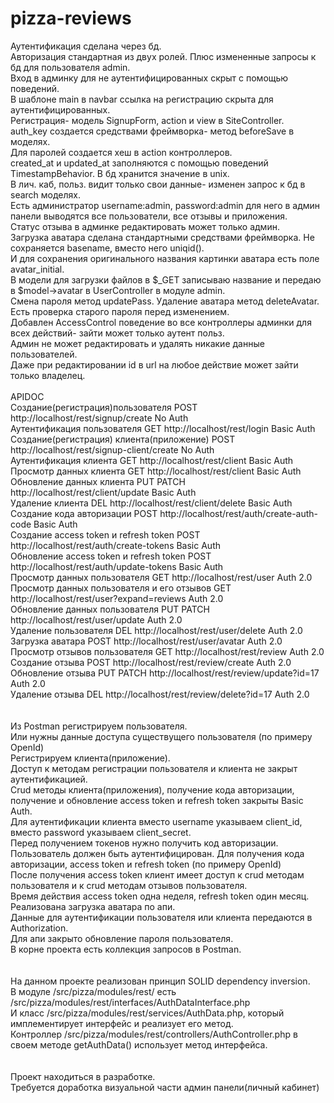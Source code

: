 # pizza-reviews <br> 
Аутентификация сделана через бд. <br> 
Авторизация стандартная из двух ролей. Плюс измененные запросы к бд для пользователя admin. <br> 
Вход в админку для не аутентифицированных скрыт с помощью поведений. <br> 
В шаблоне main в navbar ссылка на регистрацию скрыта для аутентифицированных. <br> 
Регистрация- модель SignupForm, action и view в SiteController. <br> 
auth_key создается средствами фреймворка- метод beforeSave в моделях. <br> 
Для паролей создается хеш в action контроллеров. <br> 
created_at и updated_at заполняются с помощью поведений TimestampBehavior. В бд хранится значение в unix. <br> 
В лич. каб, польз. видит только свои данные- изменен запрос к бд в search моделях. <br> 
Есть администратор username:admin, password:admin для него в админ панели выводятся все пользователи, все отзывы и приложения. <br> 
Статус отзыва в админке редактировать может только админ. <br> 
Загрузка аватара сделана стандартными средствами фреймворка. Не сохраняется basename, вместо него uniqid(). <br> 
И для сохранения оригинального названия картинки аватара есть поле avatar_initial. <br> 
В модели для загрузки файлов в $_GET записываю название и передаю в $model->avatar в UserController в модуле admin. <br> 
Смена пароля метод updatePass. Удаление аватара метод deleteAvatar. <br> 
Есть проверка старого пароля перед изменением. <br> 
Добавлен AccessControl поведение во все контроллеры админки для всех действий- зайти может только аутент польз. <br> 
Админ не может редактировать и удалять никакие данные пользователей. <br> 
Даже при редактировании id в url на любое действие может зайти только владелец. <br> 
<br>
APIDOC
<br>
Создание(регистрация)пользователя                  POST http://localhost/rest/signup/create              No Auth <br> 
Аутентификация пользователя                        GET http://localhost/rest/login                       Basic Auth <br> 
Создание(регистрация) клиента(приложение)          POST http://localhost/rest/signup-client/create       No Auth <br> 
Аутентификация клиента                             GET http://localhost/rest/client                      Basic Auth <br> 
Просмотр данных клиента                            GET http://localhost/rest/client                      Basic Auth <br> 
Обновление данных клиента                          PUT PATCH http://localhost/rest/client/update         Basic Auth <br> 
Удаление клиента                                   DEL http://localhost/rest/client/delete               Basic Auth <br> 
Создание кода авторизации                          POST http://localhost/rest/auth/create-auth-code      Basic Auth <br> 
Создание access token и refresh token              POST http://localhost/rest/auth/create-tokens         Basic Auth <br> 
Обновление access token и refresh token            POST http://localhost/rest/auth/update-tokens         Basic Auth <br> 
Просмотр данных пользователя                       GET http://localhost/rest/user                        Auth 2.0 <br> 
Просмотр данных пользователя и его отзывов         GET http://localhost/rest/user?expand=reviews         Auth 2.0 <br> 
Обновление данных пользователя                     PUT PATCH http://localhost/rest/user/update           Auth 2.0 <br> 
Удаление пользователя                              DEL http://localhost/rest/user/delete                 Auth 2.0 <br> 
Загрузка аватара                                   POST http://localhost/rest/user/avatar                Auth 2.0 <br> 
Просмотр отзывов пользователя                      GET http://localhost/rest/review                      Auth 2.0 <br> 
Создание отзыва                                    POST http://localhost/rest/review/create              Auth 2.0 <br> 
Обновление отзыва                                  PUT PATCH http://localhost/rest/review/update?id=17   Auth 2.0 <br> 
Удаление отзыва                                    DEL http://localhost/rest/review/delete?id=17         Auth 2.0 <br> 
<br><br> 
Из Postman регистрируем пользователя. <br> 
Или нужны данные доступа существущего пользователя (по примеру OpenId) <br> 
Регистрируем клиента(приложение). <br> 
Доступ к методам регистрации пользователя и клиента не закрыт аутентификацией. <br> 
Crud методы клиента(приложения), получение кода авторизации, получение и обновление access token и refresh token закрыты Basic Auth. <br> 
Для аутентификации клиента вместо username указываем client_id, вместо password указываем client_secret. <br> 
Перед получением токенов нужно получить код авторизации. <br> 
Пользователь должен быть аутентифицирован. Для получения кода авторизации, access token и refresh token (по примеру OpenId) <br> 
После получения access token клиент имеет доступ к crud методам пользователя и к crud методам отзывов пользователя. <br> 
Время действия access token одна неделя, refresh token один месяц. <br> 
Реализована загрузка аватара по апи. <br> 
Данные для аутентификации пользователя или клиента передаются в Authorization. <br> 
Для апи закрыто обновление пароля пользователя. <br> 
В корне проекта есть коллекция запросов в Postman. <br> 
<br><br> 
На данном проекте реализован принцип SOLID dependency inversion. <br> 
В модуле /src/pizza/modules/rest/ есть /src/pizza/modules/rest/interfaces/AuthDataInterface.php <br> 
И класс /src/pizza/modules/rest/services/AuthData.php, который имплементирует интерфейс и реализует его метод. <br> 
Контроллер /src/pizza/modules/rest/controllers/AuthController.php в своем методе getAuthData() использует метод интерфейса. <br> 
<br><br> 
Проект находиться в разработке. <br> 
Требуется доработка визуальной части админ панели(личный кабинет) <br> 
